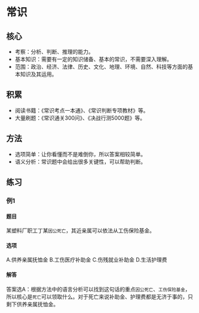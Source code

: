 # 常识

## 核心

* 考察：分析、判断、推理的能力。
* 基本知识：需要有一定的知识储备、基本的常识，不需要深入理解。
* 范围：政治、经济、法律、历史、文化、地理、环境、自然、科技等方面的基本知识及其运用。

## 积累

* 阅读书籍：《常识考点一本通》、《常识判断专项教材》等。
* 大量刷题：《常识通关300问》、《决战行测5000题》等。

## 方法

* 选项简单：让你看懂而不是难倒你，所以答案相较简单。
* 语义分析：常识题中会给出很多关键性，可以帮助判断。

## 练习

### 例1
#### 题目
某塑料厂职工丁某`因公死亡`，其近亲属可以依法从工伤保险基金。

#### 选项
A.供养亲属抚恤金 B.工伤医疗补助金 C.伤残就业补助金 D.生活护理费

#### 解答
答案选A：根据方法中的语言分析可以找到这句话的重点`因公死亡`、`工伤保险基金`，所以核心是`死亡`可以领取什么。对于死亡来说补助金、护理费都是无济于事的，只剩下供养亲属抚恤金。
